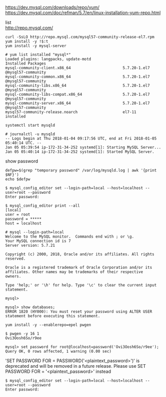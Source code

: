 
https://dev.mysql.com/downloads/repo/yum/
https://dev.mysql.com/doc/refman/5.7/en/linux-installation-yum-repo.html


list  
http://repo.mysql.com/

```
curl -SsLO http://repo.mysql.com/mysql57-community-release-el7.rpm
yum install -y !$:t
yum install -y mysql-server
```

```
# yum list installed "mysql*"
Loaded plugins: langpacks, update-motd
Installed Packages
mysql-community-client.x86_64                       5.7.20-1.el7                  @mysql57-community
mysql-community-common.x86_64                       5.7.20-1.el7                  @mysql57-community
mysql-community-libs.x86_64                         5.7.20-1.el7                  @mysql57-community
mysql-community-libs-compat.x86_64                  5.7.20-1.el7                  @mysql57-community
mysql-community-server.x86_64                       5.7.20-1.el7                  @mysql57-community
mysql57-community-release.noarch                    el7-11                        installed
```

```
systemctl start mysqld
```

```
# journalctl -u mysqld
-- Logs begin at Thu 2018-01-04 09:17:56 UTC, end at Fri 2018-01-05 05:40:14 UTC. --
Jan 05 05:39:54 ip-172-31-34-252 systemd[1]: Starting MySQL Server...
Jan 05 05:40:14 ip-172-31-34-252 systemd[1]: Started MySQL Server.
```

show password
```
defpw=$(grep "temporary password" /var/log/mysqld.log | awk '{print $NF}')
echo $defpw
```

```console
$ mysql_config_editor set --login-path=local --host=localhost --user=root --password
Enter password:
```
```
$ mysql_config_editor print --all
[local]
user = root
password = *****
host = localhost
```

```
# mysql --login-path=local
Welcome to the MySQL monitor.  Commands end with ; or \g.
Your MySQL connection id is 7
Server version: 5.7.21

Copyright (c) 2000, 2018, Oracle and/or its affiliates. All rights reserved.

Oracle is a registered trademark of Oracle Corporation and/or its
affiliates. Other names may be trademarks of their respective
owners.

Type 'help;' or '\h' for help. Type '\c' to clear the current input statement.

mysql>
```

```
mysql> show databases;
ERROR 1820 (HY000): You must reset your password using ALTER USER statement before executing this statement.
```

```
yum install -y --enablerepo=epel pwgen
```

```console
$ pwgen -y 16 1
Ovi3Oosh6So/r9ee
```

```console
mysql> set password for root@localhost=password('Ovi3Oosh6So/r9ee');
Query OK, 0 rows affected, 1 warning (0.00 sec)
```

'SET PASSWORD FOR <user> = PASSWORD('<plaintext_password>')' is deprecated and will be removed in a future release. Please use SET PASSWORD FOR <user> = '<plaintext_password>' instead

```console
$ mysql_config_editor set --login-path=local --host=localhost --user=root --password
Enter password:
```
